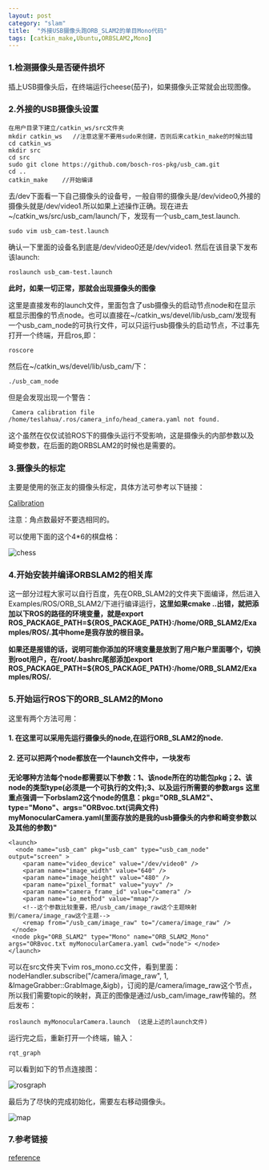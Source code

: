 ```yaml
---
layout: post
category: "slam"
title:  "外接USB摄像头跑ORB_SLAM2的单目Mono代码"
tags: [catkin_make,Ubuntu,ORBSLAM2,Mono]
---
```


### 1.检测摄像头是否硬件损坏

插上USB摄像头后，在终端运行cheese(茄子)，如果摄像头正常就会出现图像。

<!-- more -->

### 2.外接的USB摄像头设置

    在用户目录下建立/catkin_ws/src文件夹
	mkdir catkin_ws   //注意这里不要用sudo来创建，否则后来catkin_make的时候出错
	cd catkin_ws
	mkdir src
	cd src
	sudo git clone https://github.com/bosch-ros-pkg/usb_cam.git  
	cd ..
	catkin_make    //开始编译

去/dev下面看一下自己摄像头的设备号，一般自带的摄像头是/dev/video0,外接的摄像头就是/dev/video1.所以如果上述操作正确。现在进去~/catkin_ws/src/usb_cam/launch/下，发现有一个usb_cam_test.launch.

	sudo vim usb_cam-test.launch

确认一下里面的设备名到底是/dev/video0还是/dev/video1. 然后在该目录下发布该launch:

	roslaunch usb_cam-test.launch

**此时，如果一切正常，那就会出现摄像头的图像**

这里是直接发布的launch文件，里面包含了usb摄像头的启动节点node和在显示框显示图像的节点node。也可以直接在~/catkin_ws/devel/lib/usb_cam/发现有一个usb_cam_node的可执行文件，可以只运行usb摄像头的启动节点，不过事先打开一个终端，开启ros,即：

	roscore

然后在~/catkin_ws/devel/lib/usb_cam/下：
	
	./usb_cam_node

但是会发现出现一个警告：

	 Camera calibration file /home/teslahua/.ros/camera_info/head_camera.yaml not found.

这个虽然在仅仅试验ROS下的摄像头运行不受影响，这是摄像头的内部参数以及崎变参数，在后面的跑ORBSLAM2的时候也是需要的。

### 3.摄像头的标定

主要是使用的张正友的摄像头标定，具体方法可参考以下链接：

 [Calibration](http://blog.csdn.net/dcrmg/article/details/52929669)

注意：角点数最好不要选相同的。

可以使用下面的这个4*6的棋盘格：

 ![chess](http://oyqo0q1a2.bkt.clouddn.com/chess.bmp)

### 4.开始安装并编译ORBSLAM2的相关库

这一部分过程大家可以自行百度，先在ORB_SLAM2的文件夹下面编译，然后进入Examples/ROS/ORB_SLAM2/下进行编译运行，**这里如果cmake ..出错，就把添加以下ROS的路径的环境变量，就是export ROS_PACKAGE_PATH=${ROS_PACKAGE_PATH}:/home/ORB_SLAM2/Examples/ROS/.其中home是我存放的根目录。**

**如果还是报错的话，说明可能你添加的环境变量是放到了用户账户里面哪个，切换到root用户，在/root/.bashrc尾部添加export ROS_PACKAGE_PATH=${ROS_PACKAGE_PATH}:/home/ORB_SLAM2/Examples/ROS/.**  

### 5.开始运行ROS下的ORB_SLAM2的Mono

这里有两个方法可用：

#### 1. 在这里可以采用先运行摄像头的node,在运行ORB_SLAM2的node.

#### 2. 还可以把两个node都放在一个launch文件中，一块发布

**无论哪种方法每个node都需要以下参数：1、该node所在的功能包pkg；2、该node的类型type(必须是一个可执行的文件);3、以及运行所需要的参数args**
**这里重点强调一下orbslam2这个node的信息：pkg="ORB_SLAM2"、type="Mono"、args="ORBvoc.txt(词典文件) myMonocularCamera.yaml(里面存放的是我的usb摄像头的内参和崎变参数以及其他的参数)"**

    <launch>
      <node name="usb_cam" pkg="usb_cam" type="usb_cam_node" output="screen" >
        <param name="video_device" value="/dev/video0" />
        <param name="image_width" value="640" />
    	<param name="image_height" value="480" />
    	<param name="pixel_format" value="yuyv" />
    	<param name="camera_frame_id" value="camera" />
    	<param name="io_method" value="mmap"/>
		<!--这个参数比较重要，把/usb_cam/image_raw这个主题映射到/camera/image_raw这个主题--> 
    	<remap from="/usb_cam/image_raw" to="/camera/image_raw" />  
  	 </node>
     <node pkg="ORB_SLAM2" type="Mono" name="ORB_SLAM2_Mono"  args="ORBvoc.txt myMonocularCamera.yaml cwd="node"> </node>
	</launch>

可以在src文件夹下vim ros_mono.cc文件，看到里面： nodeHandler.subscribe("/camera/image_raw", 1, &ImageGrabber::GrabImage,&igb)，订阅的是/camera/image_raw这个节点，所以我们需要topic的映射，真正的图像是通过/usb_cam/image_raw传输的。然后发布：

    roslaunch myMonocularCamera.launch  (这是上述的launch文件)

运行完之后，重新打开一个终端，输入：
	
	rqt_graph

可以看到如下的节点连接图：

![rosgraph](http://oyqo0q1a2.bkt.clouddn.com/rosgraph.png)

最后为了尽快的完成初始化，需要左右移动摄像头。

![map](http://oyqo0q1a2.bkt.clouddn.com/map.png)


### 7.参考链接

[reference](http://blog.csdn.net/goding_learning/article/details/52950993)







   
 

  




